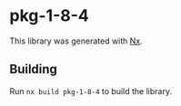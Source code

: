 # pkg-1-8-4

This library was generated with [Nx](https://nx.dev).

## Building

Run `nx build pkg-1-8-4` to build the library.
